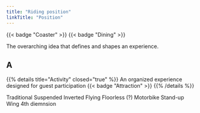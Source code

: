 ```yaml
---
title: "Riding position"
linkTitle: "Position"
---
```

{{< badge "Coaster" >}}
{{< badge "Dining" >}}

The overarching idea that defines and shapes an experience.


## A
{{% details title="Activity" closed="true" %}}
An organized experience designed for guest participation
{{< badge "Attraction" >}}
{{% /details %}}


Traditional
Suspended
Inverted
Flying
Floorless (?)
Motorbike
Stand-up
Wing
4th diemnsion
